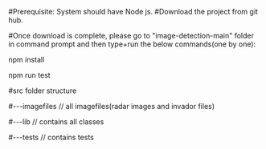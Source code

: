 
#Prerequisite: System should have Node js. #Download the project from git hub.

#Once download is complete, please go to "image-detection-main" folder in command prompt and then type+run the below commands(one by one): 

npm install 

npm run test



#src folder structure

#---imagefiles // all imagefiles(radar images and invador files)

#---lib // contains all classes

#---tests // contains tests
